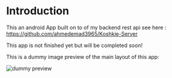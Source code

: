 # Introduction

This an android App built on to of my backend 
rest api see here : https://github.com/ahmedemad3965/Koshkie-Server

This app is not finished yet but will be completed soon!

This is a dummy image preview of the main layout of this app:

![dummy preview](https://i.imgur.com/SLqRqr3.png)

